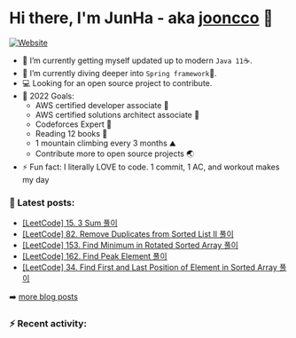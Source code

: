 # Hi there, I'm JunHa - aka [jooncco](https://jooncco.com/profile) 👋 

[![Website](https://img.shields.io/website?up_color=blue&up_message=jooncco.com&url=https%3A%2F%2Fjooncco.com)](https://img.shields.io/website?up_color=blue&up_message=jooncco.com&url=https%3A%2F%2Fjooncco.com)

- 🔭 I’m currently getting myself updated up to modern `Java 11`☕️.
- 🧜 I’m currently diving deeper into `Spring framework`🌱.
- 💻 Looking for an open source project to contribute.
- 🥅 2022 Goals:
  - AWS certified developer associate 🏅
  - AWS certified solutions architect associate 🏅
  - Codeforces Expert 🦋
  - Reading 12 books 📔
  - 1 mountain climbing every 3 months ⛰
  - Contribute more to open source projects 🌏
- ⚡ Fun fact: I literally LOVE to code. 1 commit, 1 AC, and workout makes my day

### 📝 Latest posts:

<!-- BLOG-POST-LIST:START -->
- [[LeetCode] 15. 3 Sum 풀이](https://jooncco.com/leetcode-15/)
- [[LeetCode] 82. Remove Duplicates from Sorted List II 풀이](https://jooncco.com/leetcode-82/)
- [[LeetCode] 153. Find Minimum in Rotated Sorted Array 풀이](https://jooncco.com/leetcode-153/)
- [[LeetCode] 162. Find Peak Element 풀이](https://jooncco.com/leetcode-162/)
- [[LeetCode] 34. Find First and Last Position of Element in Sorted Array 풀이](https://jooncco.com/leetcode-34/)
<!-- BLOG-POST-LIST:END -->

➡️ [more blog posts](https://jooncco.com)

### ⚡ Recent activity:

<!--START_SECTION:activity-->
<!--END_SECTION:activity-->
